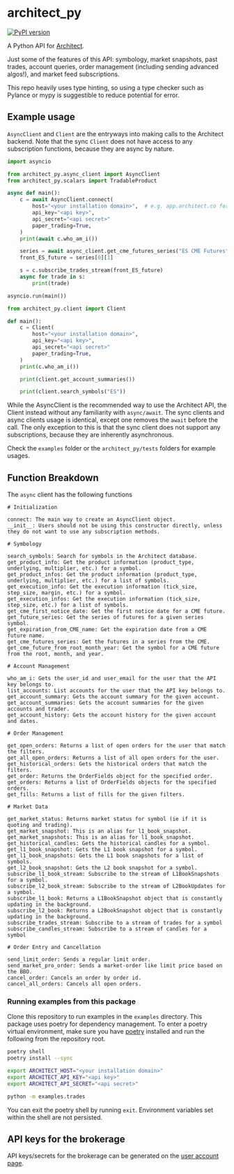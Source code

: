 # architect_py
[![PyPI version](https://img.shields.io/pypi/v/architect-py.svg)](https://pypi.org/project/architect-py/)

A Python API for [Architect](https://architect.co).

Just some of the features of this API:
symbology, market snapshots, past trades, account queries, order management (including sending advanced algos!), and market feed subscriptions.

This repo heavily uses type hinting, so using a type checker such as Pylance or mypy is suggestible to reduce potential for error.


## Example usage

`AsyncClient` and `Client` are the entryways into making calls to the Architect backend.
Note that the sync `Client` does not have access to any subscription functions, because they are async by nature.


```python
import asyncio

from architect_py.async_client import AsyncClient
from architect_py.scalars import TradableProduct

async def main():
    c = await AsyncClient.connect(
        host="<your installation domain>",  # e.g. app.architect.co for the brokerage
        api_key="<api key>",
        api_secret="<api secret>"
        paper_trading=True,
    )
    print(await c.who_am_i())

    series = await async_client.get_cme_futures_series("ES CME Futures")
    front_ES_future = series[0][1]

    s = c.subscribe_trades_stream(front_ES_future)
    async for trade in s:
        print(trade)

asyncio.run(main())
```

```python
from architect_py.client import Client

def main():
    c = Client(
        host="<your installation domain>",
        api_key="<api key>",
        api_secret="<api secret>"
        paper_trading=True,
    )
    print(c.who_am_i())

    print(client.get_account_summaries())

    print(client.search_symbols("ES"))
```

While the AsyncClient is the recommended way to use the Architect API, the Client instead without any familiarity with `async/await`.
The sync clients and async clients usage is identical, except one removes the `await` before the call. The only exception to this is that the sync client does not support any subscriptions, because they are inherently asynchronous.

Check the `examples` folder or the `architect_py/tests` folders for example usages.


## Function Breakdown


The `async` client has the following functions
```
# Initialization

connect: The main way to create an AsyncClient object.
__init__: Users should not be using this constructor directly, unless they do not want to use any subscription methods.

# Symbology

search_symbols: Search for symbols in the Architect database.
get_product_info: Get the product information (product_type, underlying, multiplier, etc.) for a symbol.
get_product_infos: Get the product information (product_type, underlying, multiplier, etc.) for a list of symbols.
get_execution_info: Get the execution information (tick_size, step_size, margin, etc.) for a symbol.
get_execution_infos: Get the execution information (tick_size, step_size, etc.) for a list of symbols.
get_cme_first_notice_date: Get the first notice date for a CME future.
get_future_series: Get the series of futures for a given series symbol.
get_expiration_from_CME_name: Get the expiration date from a CME future name.
get_cme_futures_series: Get the futures in a series from the CME.
get_cme_future_from_root_month_year: Get the symbol for a CME future from the root, month, and year.

# Account Management

who_am_i: Gets the user_id and user_email for the user that the API key belongs to.
list_accounts: List accounts for the user that the API key belongs to.
get_account_summary: Gets the account summary for the given account.
get_account_summaries: Gets the account summaries for the given accounts and trader.
get_account_history: Gets the account history for the given account and dates.

# Order Management

get_open_orders: Returns a list of open orders for the user that match the filters.
get_all_open_orders: Returns a list of all open orders for the user.
get_historical_orders: Gets the historical orders that match the filters.
get_order: Returns the OrderFields object for the specified order.
get_orders: Returns a list of OrderFields objects for the specified orders.
get_fills: Returns a list of fills for the given filters.

# Market Data

get_market_status: Returns market status for symbol (ie if it is quoting and trading).
get_market_snapshot: This is an alias for l1_book_snapshot.
get_market_snapshots: This is an alias for l1_book_snapshot.
get_historical_candles: Gets the historical candles for a symbol.
get_l1_book_snapshot: Gets the L1 book snapshot for a symbol.
get_l1_book_snapshots: Gets the L1 book snapshots for a list of symbols.
get_l2_book_snapshot: Gets the L2 book snapshot for a symbol.
subscribe_l1_book_stream: Subscribe to the stream of L1BookSnapshots for a symbol.
subscribe_l2_book_stream: Subscribe to the stream of L2BookUpdates for a symbol.
subscribe_l1_book: Returns a L1BookSnapshot object that is constantly updating in the background.
subscribe_l2_book: Returns a L2BookSnapshot object that is constantly updating in the background.
subscribe_trades_stream: Subscribe to a stream of trades for a symbol
subscribe_candles_stream: Subscribe to a stream of candles for a symbol

# Order Entry and Cancellation

send_limit_order: Sends a regular limit order.
send_market_pro_order: Sends a market-order like limit price based on the BBO.
cancel_order: Cancels an order by order id.
cancel_all_orders: Cancels all open orders.
```


### Running examples from this package

Clone this repository to run examples in the `examples` directory. This package
uses poetry for dependency management. To enter a poetry virtual environment, make
sure you have [poetry](https://python-poetry.org/docs/) installed and run the
following from the repository root.

```bash
poetry shell
poetry install --sync

export ARCHITECT_HOST="<your installation domain>"
export ARCHITECT_API_KEY="<api key>"
export ARCHITECT_API_SECRET="<api secret>"

python -m examples.trades
```

You can exit the poetry shell by running `exit`. Environment variables set
within the shell are not persisted.


## API keys for the brokerage

API keys/secrets for the brokerage can be generated on the [user account page](https://app.architect.co/user/account).



